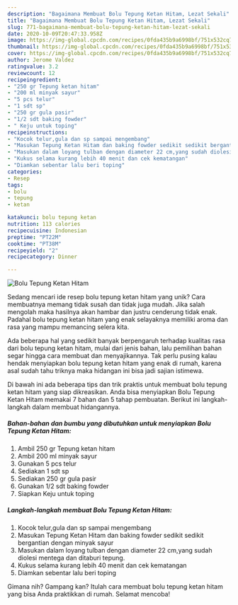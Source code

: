 ```yaml
---
description: "Bagaimana Membuat Bolu Tepung Ketan Hitam, Lezat Sekali"
title: "Bagaimana Membuat Bolu Tepung Ketan Hitam, Lezat Sekali"
slug: 771-bagaimana-membuat-bolu-tepung-ketan-hitam-lezat-sekali
date: 2020-10-09T20:47:33.958Z
image: https://img-global.cpcdn.com/recipes/0fda435b9a6998bf/751x532cq70/bolu-tepung-ketan-hitam-foto-resep-utama.jpg
thumbnail: https://img-global.cpcdn.com/recipes/0fda435b9a6998bf/751x532cq70/bolu-tepung-ketan-hitam-foto-resep-utama.jpg
cover: https://img-global.cpcdn.com/recipes/0fda435b9a6998bf/751x532cq70/bolu-tepung-ketan-hitam-foto-resep-utama.jpg
author: Jerome Valdez
ratingvalue: 3.2
reviewcount: 12
recipeingredient:
- "250 gr Tepung ketan hitam"
- "200 ml minyak sayur"
- "5 pcs telur"
- "1 sdt sp"
- "250 gr gula pasir"
- "1/2 sdt baking fowder"
- " Keju untuk toping"
recipeinstructions:
- "Kocok telur,gula dan sp sampai mengembang"
- "Masukan Tepung Ketan Hitam dan baking fowder sedikit sedikit bergantian dengan minyak sayur"
- "Masukan dalam loyang tulban dengan diameter 22 cm,yang sudah diolesi mentega dan ditaburi tepung."
- "Kukus selama kurang lebih 40 menit dan cek kematangan"
- "Diamkan sebentar lalu beri toping"
categories:
- Resep
tags:
- bolu
- tepung
- ketan

katakunci: bolu tepung ketan 
nutrition: 113 calories
recipecuisine: Indonesian
preptime: "PT22M"
cooktime: "PT38M"
recipeyield: "2"
recipecategory: Dinner

---
```



![Bolu Tepung Ketan Hitam](https://img-global.cpcdn.com/recipes/0fda435b9a6998bf/751x532cq70/bolu-tepung-ketan-hitam-foto-resep-utama.jpg)

Sedang mencari ide resep bolu tepung ketan hitam yang unik? Cara membuatnya memang tidak susah dan tidak juga mudah. Jika salah mengolah maka hasilnya akan hambar dan justru cenderung tidak enak. Padahal bolu tepung ketan hitam yang enak selayaknya memiliki aroma dan rasa yang mampu memancing selera kita.



Ada beberapa hal yang sedikit banyak berpengaruh terhadap kualitas rasa dari bolu tepung ketan hitam, mulai dari jenis bahan, lalu pemilihan bahan segar hingga cara membuat dan menyajikannya. Tak perlu pusing kalau hendak menyiapkan bolu tepung ketan hitam yang enak di rumah, karena asal sudah tahu triknya maka hidangan ini bisa jadi sajian istimewa.


Di bawah ini ada beberapa tips dan trik praktis untuk membuat bolu tepung ketan hitam yang siap dikreasikan. Anda bisa menyiapkan Bolu Tepung Ketan Hitam memakai 7 bahan dan 5 tahap pembuatan. Berikut ini langkah-langkah dalam membuat hidangannya.

<!--inarticleads1-->

##### Bahan-bahan dan bumbu yang dibutuhkan untuk menyiapkan Bolu Tepung Ketan Hitam:

1. Ambil 250 gr Tepung ketan hitam
1. Ambil 200 ml minyak sayur
1. Gunakan 5 pcs telur
1. Sediakan 1 sdt sp
1. Sediakan 250 gr gula pasir
1. Gunakan 1/2 sdt baking fowder
1. Siapkan  Keju untuk toping




<!--inarticleads2-->

##### Langkah-langkah membuat Bolu Tepung Ketan Hitam:

1. Kocok telur,gula dan sp sampai mengembang
1. Masukan Tepung Ketan Hitam dan baking fowder sedikit sedikit bergantian dengan minyak sayur
1. Masukan dalam loyang tulban dengan diameter 22 cm,yang sudah diolesi mentega dan ditaburi tepung.
1. Kukus selama kurang lebih 40 menit dan cek kematangan
1. Diamkan sebentar lalu beri toping




Gimana nih? Gampang kan? Itulah cara membuat bolu tepung ketan hitam yang bisa Anda praktikkan di rumah. Selamat mencoba!
